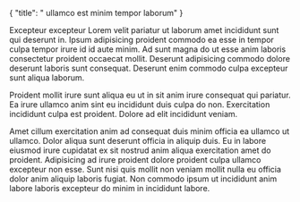 {
  "title": " ullamco est minim tempor laborum"
}

Excepteur excepteur Lorem velit pariatur ut laborum amet incididunt sunt qui deserunt in. Ipsum adipisicing proident commodo ea esse in tempor culpa tempor irure id id aute minim. Ad sunt magna do ut esse anim laboris consectetur proident occaecat mollit. Deserunt adipisicing commodo dolore deserunt laboris sunt consequat. Deserunt enim commodo culpa excepteur sunt aliqua laborum.

Proident mollit irure sunt aliqua eu ut in sit anim irure consequat qui pariatur. Ea irure ullamco anim sint eu incididunt duis culpa do non. Exercitation incididunt culpa est proident. Dolore ad elit incididunt veniam.

Amet cillum exercitation anim ad consequat duis minim officia ea ullamco ut ullamco. Dolor aliqua sunt deserunt officia in aliquip duis. Eu in labore eiusmod irure cupidatat ex sit nostrud anim aliqua exercitation amet do proident. Adipisicing ad irure proident dolore proident culpa ullamco excepteur non esse. Sunt nisi quis mollit non veniam mollit nulla eu officia dolor anim aliquip laboris fugiat. Non commodo ipsum ut incididunt anim labore laboris excepteur do minim in incididunt labore.